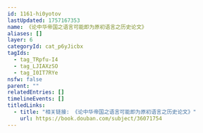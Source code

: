 ```yaml
---
id: 1161-hi0yotov
lastUpdated: 1757167353
name: 《论中华帝国之语言可能即为原初语言之历史论文》
aliases: []
layer: 6
categoryId: cat_p6yJicbx
tagIds:
  - tag_TRpfu-I4
  - tag_LJIAXzSO
  - tag_I0IT7RYe
nsfw: false
parent: ""
relatedEntries: []
timelineEvents: []
titledLinks:
  - title: "相关链接: 《论中华帝国之语言可能即为原初语言之历史论文》"
    url: https://book.douban.com/subject/36071754
---
```


